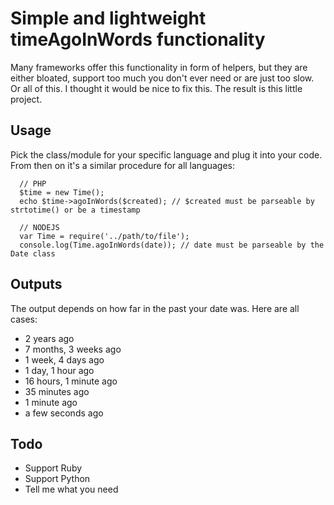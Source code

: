 # Simple and lightweight timeAgoInWords functionality

Many frameworks offer this functionality in form of helpers, but they are either bloated, support too much you don't ever need or are just too slow.
Or all of this. I thought it would be nice to fix this. The result is this little project.

## Usage

Pick the class/module for your specific language and plug it into your code. From then on it's a similar procedure for all languages:

      // PHP
      $time = new Time();
      echo $time->agoInWords($created); // $created must be parseable by strtotime() or be a timestamp

      // NODEJS
      var Time = require('../path/to/file');
      console.log(Time.agoInWords(date)); // date must be parseable by the Date class

## Outputs

The output depends on how far in the past your date was. Here are all cases:

  * 2 years ago
  * 7 months, 3 weeks ago
  * 1 week, 4 days ago
  * 1 day, 1 hour ago
  * 16 hours, 1 minute ago
  * 35 minutes ago
  * 1 minute ago
  * a few seconds ago


## Todo

  * Support Ruby
  * Support Python
  * Tell me what you need